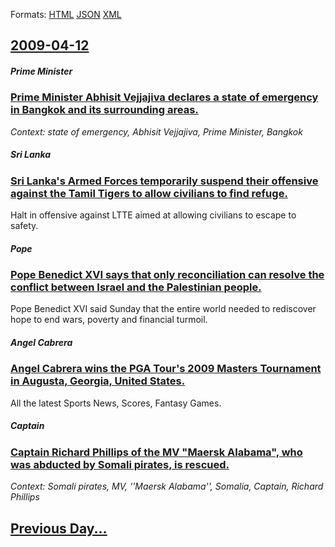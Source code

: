 
Formats: [HTML](2009/04/12/index.html)  [JSON](2009/04/12/index.json)  [XML](2009/04/12/index.xml)  

## [2009-04-12](/news/2009/04/12/index.md)

##### Prime Minister
### [ Prime Minister Abhisit Vejjajiva declares a state of emergency in Bangkok and its surrounding areas. ](/news/2009/04/12/prime-minister-abhisit-vejjajiva-declares-a-state-of-emergency-in-bangkok-and-its-surrounding-areas.md)
_Context: state of emergency, Abhisit Vejjajiva, Prime Minister, Bangkok_

##### Sri Lanka
### [ Sri Lanka's Armed Forces temporarily suspend their offensive against the Tamil Tigers to allow civilians to find refuge. ](/news/2009/04/12/sri-lanka-s-armed-forces-temporarily-suspend-their-offensive-against-the-tamil-tigers-to-allow-civilians-to-find-refuge.md)
Halt in offensive against LTTE aimed at allowing civilians to escape to safety.

##### Pope
### [ Pope Benedict XVI says that only reconciliation can resolve the conflict between Israel and the Palestinian people. ](/news/2009/04/12/pope-benedict-xvi-says-that-only-reconciliation-can-resolve-the-conflict-between-israel-and-the-palestinian-people.md)
Pope Benedict XVI said Sunday that the entire world needed to rediscover hope to end wars, poverty and financial turmoil. 

##### Angel Cabrera
### [ Angel Cabrera wins the PGA Tour's 2009 Masters Tournament in Augusta, Georgia, United States. ](/news/2009/04/12/angel-cabrera-wins-the-pga-tour-s-2009-masters-tournament-in-augusta-georgia-united-states.md)
All the latest Sports News, Scores, Fantasy Games.

##### Captain
### [ Captain Richard Phillips of the MV "Maersk Alabama", who was abducted by Somali pirates, is rescued. ](/news/2009/04/12/captain-richard-phillips-of-the-mv-maersk-alabama-who-was-abducted-by-somali-pirates-is-rescued.md)
_Context: Somali pirates, MV, ''Maersk Alabama'', Somalia, Captain, Richard Phillips_

## [Previous Day...](/news/2009/04/11/index.md)

